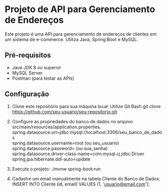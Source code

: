 # Projeto de API para Gerenciamento de Endereços

Este projeto é uma API para gerenciamento de endereços de clientes em um sistema de e-commerce. Utiliza Java, Spring Boot e MySQL.

## Pré-requisitos

- Java JDK 8 ou superior
- MySQL Server
- Postman (para testar as APIs)

## Configuração

1. Clone este repositório para sua máquina local:
   Utilize Git Bash
   git clone https://github.com/seu-usuario/seu-repositorio.git
   
2. Configure as propriedades do banco de dados no arquivo src/main/resources/application.properties.
   spring.datasource.url=jdbc:mysql://localhost:3306/seu_banco_de_dados  
   spring.datasource.username=root (ou seu_usuario)  
   spring.datasource.password=     (ou sua_senha)  
   spring.datasource.driver-class-name=com.mysql.cj.jdbc.Driver  
   spring.jpa.hibernate.ddl-auto=update  
   
3. Execute o projeto:
   ./mvnw spring-boot:run

4. Cadastre um email manualmente na tabela Cliente do Banco de Dados:
   INSERT INTO Cliente (id, email) VALUES (1, 'usuario@email.com'); 
